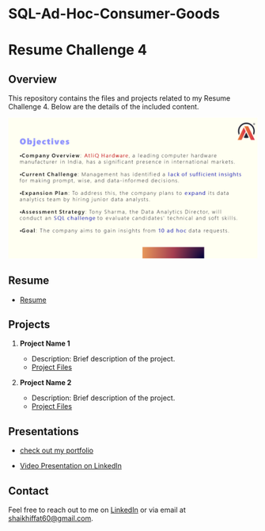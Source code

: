 # SQL-Ad-Hoc-Consumer-Goods


# Resume Challenge 4

## Overview
This repository contains the files and projects related to my Resume Challenge 4. Below are the details of the included content.

![company overview](https://github.com/Iffat60/SQL-Ad-Hoc-Consumer-Goods/blob/main/Slide2.PNG)
## Resume
- [Resume](Resume/Your_Resume_File.pdf)

## Projects
1. **Project Name 1**
   - Description: Brief description of the project.
   - [Project Files](Slide10.PNG)

2. **Project Name 2**
   - Description: Brief description of the project.
   - [Project Files](Slide11.PNG)

## Presentations

- [check out my portfolio](https://codebasics.io/portfolio/IFFAT-NAEEM-ALI-SHAIKH)

- [Video Presentation on LinkedIn](https://www.linkedin.com/feed/update/urn:li:activity:7227947632323624961/)

## Contact
Feel free to reach out to me on [LinkedIn](www.linkedin.com/in/iffat60) or via email at shaikhiffat60@gmail.com.

